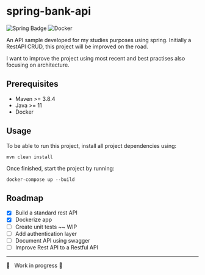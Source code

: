 # spring-bank-api 
![Spring Badge](https://img.shields.io/badge/Spring-6DB33F?style=for-the-badge&logo=spring&logoColor=white) 
![Docker](https://img.shields.io/badge/Docker-2CA5E0?style=for-the-badge&logo=docker&logoColor=white)

An API sample developed for my studies purposes using spring. Initially a RestAPI CRUD, this project will be improved on the road. 

I want to improve the project using most recent and best practises also focusing on architecture.

## Prerequisites

- Maven >= 3.8.4
- Java >= 11
- Docker
  
## Usage

To be able to run this project, install all project dependencies using:

    mvn clean install 

Once finished, start the project by running:

    docker-compose up --build

## Roadmap

- [x] Build a standard rest API
- [x] Dockerize app
- [ ] Create unit tests ~~ WIP
- [ ] Add authentication layer
- [ ] Document API using swagger
- [ ] Improve Rest API to a Restful API

--------- 
:construction: &nbsp; Work in progress :construction: